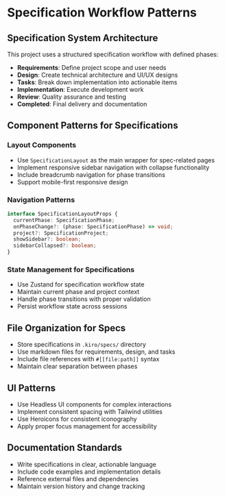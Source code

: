 # Specification Workflow Patterns

## Specification System Architecture

This project uses a structured specification workflow with defined phases:

- **Requirements**: Define project scope and user needs
- **Design**: Create technical architecture and UI/UX designs
- **Tasks**: Break down implementation into actionable items
- **Implementation**: Execute development work
- **Review**: Quality assurance and testing
- **Completed**: Final delivery and documentation

## Component Patterns for Specifications

### Layout Components

- Use `SpecificationLayout` as the main wrapper for spec-related pages
- Implement responsive sidebar navigation with collapse functionality
- Include breadcrumb navigation for phase transitions
- Support mobile-first responsive design

### Navigation Patterns

```typescript
interface SpecificationLayoutProps {
  currentPhase: SpecificationPhase;
  onPhaseChange?: (phase: SpecificationPhase) => void;
  project?: SpecificationProject;
  showSidebar?: boolean;
  sidebarCollapsed?: boolean;
}
```

### State Management for Specifications

- Use Zustand for specification workflow state
- Maintain current phase and project context
- Handle phase transitions with proper validation
- Persist workflow state across sessions

## File Organization for Specs

- Store specifications in `.kiro/specs/` directory
- Use markdown files for requirements, design, and tasks
- Include file references with `#[[file:path]]` syntax
- Maintain clear separation between phases

## UI Patterns

- Use Headless UI components for complex interactions
- Implement consistent spacing with Tailwind utilities
- Use Heroicons for consistent iconography
- Apply proper focus management for accessibility

## Documentation Standards

- Write specifications in clear, actionable language
- Include code examples and implementation details
- Reference external files and dependencies
- Maintain version history and change tracking
